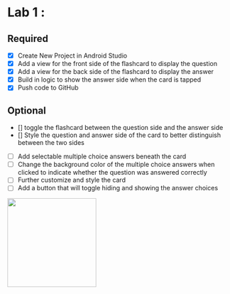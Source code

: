 # Lab 1 : 

## Required
- [x] Create New Project in Android Studio
- [x] Add a view for the front side of the flashcard to display the question
- [x] Add a view for the back side of the flashcard to display the answer
- [x] Build in logic to show the answer side when the card is tapped
- [x] Push code to GitHub

## Optional
- [] toggle the flashcard between the question side and the answer side
- [] Style the question and answer side of the card to better distinguish between the two sides
- [ ] Add selectable multiple choice answers beneath the card
- [ ] Change the background color of the multiple choice answers when clicked to indicate whether the question was answered correctly
- [ ] Further customize and style the card
- [ ] Add a button that will toggle hiding and showing the answer choices

<img src="https://i.gyazo.com/72bbdd12ce6daa9cdf87a82e05e3bb02.gif" width="200"/>  
